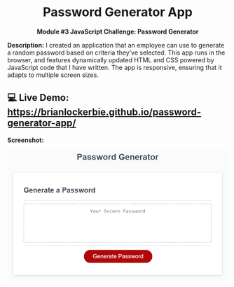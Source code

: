 <h1 align="center">Password Generator App</h1>
<p align="center"><b>Module #3 JavaScript Challenge: Password Generator</b></p>

<p><b>Description:</b> I created an application that an employee can use to generate a random password based on criteria they’ve selected. This app runs in the browser, and features dynamically updated HTML and CSS powered by JavaScript code that I have written. The app is responsive, ensuring that it adapts to multiple screen sizes.</p>

## :computer: Live Demo: https://brianlockerbie.github.io/password-generator-app/


<p><b>Screenshot:</b></p>
<p align="center"><img src="./assets/images/password.png"></p>
